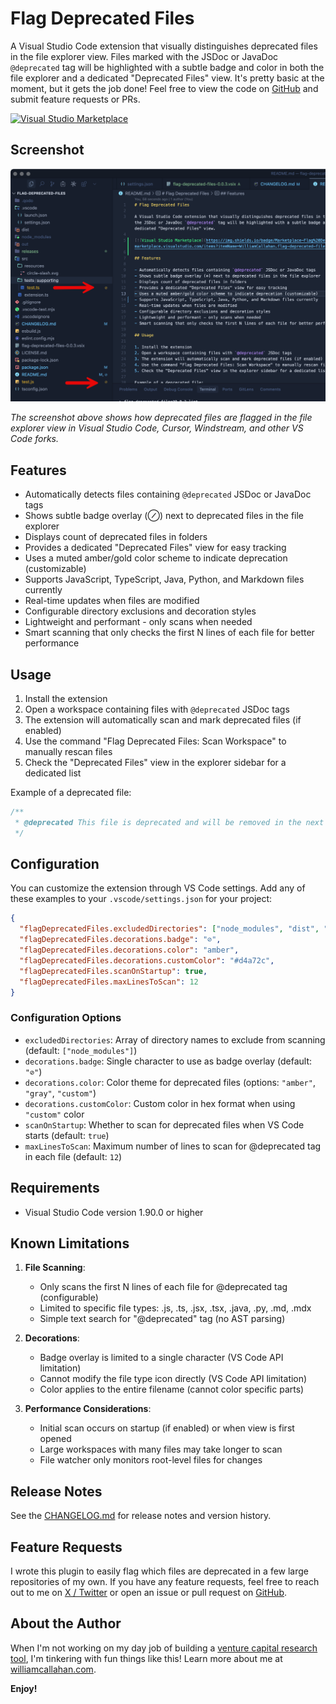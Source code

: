 # Flag Deprecated Files

A Visual Studio Code extension that visually distinguishes deprecated files in the file explorer view. Files marked with the JSDoc or JavaDoc `@deprecated` tag will be highlighted with a subtle badge and color in both the file explorer and a dedicated "Deprecated Files" view. It's pretty basic at the moment, but it gets the job done! Feel free to view the code on [GitHub](https://github.com/WilliamAGH/vscode-flag-deprecated-files-extension) and submit feature requests or PRs.

[![Visual Studio Marketplace](https://img.shields.io/badge/Marketplace-Flag%20Deprecated%20Files-blue.svg)](https://marketplace.visualstudio.com/items?itemName=WilliamCallahan.flag-deprecated-files)

## Screenshot

![Example of deprecated files in VS Code](https://raw.githubusercontent.com/WilliamAGH/vscode-flag-deprecated-files-extension/main/src/resources/example-of-deprecation-flag-in-vscode.png)

_The screenshot above shows how deprecated files are flagged in the file explorer view in Visual Studio Code, Cursor, Windstream, and other VS Code forks._

## Features

- Automatically detects files containing `@deprecated` JSDoc or JavaDoc tags
- Shows subtle badge overlay (⊘) next to deprecated files in the file explorer
- Displays count of deprecated files in folders
- Provides a dedicated "Deprecated Files" view for easy tracking
- Uses a muted amber/gold color scheme to indicate deprecation (customizable)
- Supports JavaScript, TypeScript, Java, Python, and Markdown files currently
- Real-time updates when files are modified
- Configurable directory exclusions and decoration styles
- Lightweight and performant - only scans when needed
- Smart scanning that only checks the first N lines of each file for better performance

## Usage

1. Install the extension
2. Open a workspace containing files with `@deprecated` JSDoc tags
3. The extension will automatically scan and mark deprecated files (if enabled)
4. Use the command "Flag Deprecated Files: Scan Workspace" to manually rescan files
5. Check the "Deprecated Files" view in the explorer sidebar for a dedicated list

Example of a deprecated file:

```javascript
/**
 * @deprecated This file is deprecated and will be removed in the next version
 */
```

## Configuration

You can customize the extension through VS Code settings. Add any of these examples to your `.vscode/settings.json` for your project:

```json
{
  "flagDeprecatedFiles.excludedDirectories": ["node_modules", "dist", "build"],
  "flagDeprecatedFiles.decorations.badge": "⊘",
  "flagDeprecatedFiles.decorations.color": "amber",
  "flagDeprecatedFiles.decorations.customColor": "#d4a72c",
  "flagDeprecatedFiles.scanOnStartup": true,
  "flagDeprecatedFiles.maxLinesToScan": 12
}
```

### Configuration Options

- `excludedDirectories`: Array of directory names to exclude from scanning (default: `["node_modules"]`)
- `decorations.badge`: Single character to use as badge overlay (default: `"⊘"`)
- `decorations.color`: Color theme for deprecated files (options: `"amber"`, `"gray"`, `"custom"`)
- `decorations.customColor`: Custom color in hex format when using `"custom"` color
- `scanOnStartup`: Whether to scan for deprecated files when VS Code starts (default: `true`)
- `maxLinesToScan`: Maximum number of lines to scan for @deprecated tag in each file (default: `12`)

## Requirements

- Visual Studio Code version 1.90.0 or higher

## Known Limitations

1. **File Scanning**:

   - Only scans the first N lines of each file for @deprecated tag (configurable)
   - Limited to specific file types: .js, .ts, .jsx, .tsx, .java, .py, .md, .mdx
   - Simple text search for "@deprecated" tag (no AST parsing)

2. **Decorations**:

   - Badge overlay is limited to a single character (VS Code API limitation)
   - Cannot modify the file type icon directly (VS Code API limitation)
   - Color applies to the entire filename (cannot color specific parts)

3. **Performance Considerations**:
   - Initial scan occurs on startup (if enabled) or when view is first opened
   - Large workspaces with many files may take longer to scan
   - File watcher only monitors root-level files for changes

## Release Notes

See the [CHANGELOG.md](./CHANGELOG.md) for release notes and version history.

## Feature Requests

I wrote this plugin to easily flag which files are deprecated in a few large repositories of my own. If you have any feature requests, feel free to reach out to me on [X / Twitter](https://x.com/williamcallahan) or open an issue or pull request on [GitHub](https://github.com/WilliamAGH/vscode-flag-deprecated-files-extension).

## About the Author

When I'm not working on my day job of building a [venture capital research tool](https://aventure.vc), I'm tinkering with fun things like this! Learn more about me at [williamcallahan.com](https://williamcallahan.com).

**Enjoy!**

